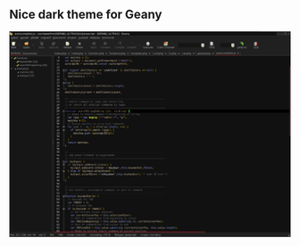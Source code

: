 ## Nice dark theme for Geany

![Geany](https://raw.githubusercontent.com/bedna-KU/GeanyTheme-Dark/master/geany.png)
